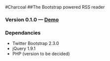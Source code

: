 #Charcoal
##The Bootstrap powered RSS reader



### Version 0.1.0 — [Demo](http://kkirsche.github.io/Charcoal-Bootstrap_RSSReader/)

### Dependancies
* Twitter Bootstrap 2.3.0
* jQuery 1.9.1
* PHP (version to be decided)